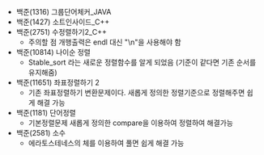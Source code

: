 - 백준(1316) 그룹단어체커_JAVA
- 백준(1427) 소트인사이드_C++
- 백준(2751) 수정렬하기2_C++
    - 주의할 점 개행출력은 endl 대신  "\n"을 사용해야 함
- 백준(10814) 나이순 정렬
    - Stable_sort 라는 새로운 정렬함수를 알게 되었음 (기준이 같다면 기존 순서를 유지해줌)
- 백준(11651) 좌표정렬하기 2
    - 기존 좌표정렬하기 변환문제이다. 새롭게 정의한 정렬기준으로 정렬해주면 쉽게 해결 가능
- 백준(1181) 단어정렬
    - 기본정렬문제 새롭게 정의한 compare을 이용하여 정렬하여 해결가능
- 백준(2581) 소수
    - 에라토스테네스의 체를 이용하여 풀면 쉽게 해결 가능 

